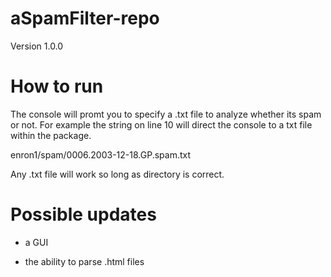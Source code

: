# aSpamFilter-repo

Version 1.0.0

# How to run 

The console will promt you to specify a .txt file to analyze whether its spam or not.
For example the string on line 10 will direct the console to a txt file within the package.

enron1/spam/0006.2003-12-18.GP.spam.txt

Any .txt file will work so long as directory is correct. 

# Possible updates

- a GUI

- the ability to parse .html files 
